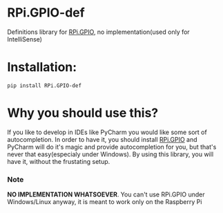 # RPi.GPIO-def
Definitions library for [RPi.GPIO](https://sourceforge.net/projects/raspberry-gpio-python/), no implementation(used only for IntelliSense)

# Installation:
`
  pip install RPi.GPIO-def
`
# Why you should use this?
If you like to develop in IDEs like PyCharm you would like some sort of autocompletion. In order to have it, you should install [RPi.GPIO](https://sourceforge.net/projects/raspberry-gpio-python/) and PyCharm will do it's magic and provide autocompletion for you, but that's never that easy(especialy under Windows). By using this library, you will have it, without the frustating setup. 

### Note
**NO IMPLEMENTATION WHATSOEVER**. You can't use RPi.GPIO under Windows/Linux anyway, it is meant to work only on the Raspberry Pi
